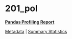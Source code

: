 # 201_pol

[**Pandas Profiling Report**](../docs_sources/profile/201_pol.html)

[Metadata](metadata.yaml) | [Summary Statistics](summary_stats.csv)

